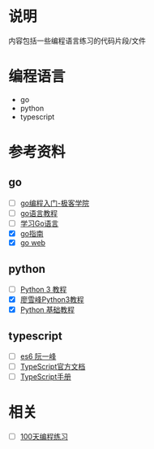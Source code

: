 # 说明
内容包括一些编程语言练习的代码片段/文件

# 编程语言
- go
- python
- typescript

# 参考资料
## go
- [ ] [go编程入门-极客学院](http://wiki.jikexueyuan.com/project/the-way-to-go/preface.html)
- [ ] [go语言教程](http://www.runoob.com/go/go-tutorial.html)
- [ ] [学习Go语言]()
- [x] [go指南](http://tour.studygolang.com/list)
- [x] [go web](https://github.com/astaxie/build-web-application-with-golang/blob/master/zh/preface.md)

## python
- [ ] [Python 3 教程](http://www.runoob.com/python3/python3-tutorial.html)
- [x] [廖雪峰Python3教程](https://www.liaoxuefeng.com/wiki/0014316089557264a6b348958f449949df42a6d3a2e542c000)
- [x] [Python 基础教程](http://www.runoob.com/python/python-tutorial.html)

## typescript
- [ ] [es6 阮一峰](http://es6.ruanyifeng.com/#docs/intro)
- [ ] [TypeScript官方文档](https://www.tslang.cn/docs/home.html)
- [ ] [TypeScript手册](https://legacy.gitbook.com/book/zhongsp/typescript-handbook/details)

# 相关
- [ ] [100天编程练习](https://github.com/kallaway/100-days-of-code/blob/master/intl/ch/README.md)
